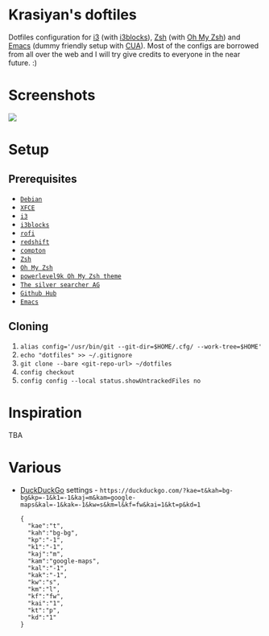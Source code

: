 # Krasiyan's doftiles

Dotfiles configuration for [i3](https://github.com/i3/i3) (with [i3blocks](https://github.com/vivien/i3blocks)), [Zsh](http://www.zsh.org/) (with [Oh My Zsh](https://github.com/robbyrussell/oh-my-zsh)) and [Emacs](https://www.gnu.org/software/emacs/) (dummy friendly setup with [CUA](https://www.emacswiki.org/emacs/CuaMode)).
Most of the configs are borrowed from all over the web and I will try give credits to everyone in the near future. :)

# Screenshots

![](http://i.imgur.com/LFm0sFz.png)

# Setup

## Prerequisites

- [`Debian`](https://www.debian.org/)
- [`XFCE`](http://www.xfce.org/)
- [`i3`](https://github.com/i3/i3)
- [`i3blocks`](https://github.com/vivien/i3blocks)
- [`rofi`](https://github.com/DaveDavenport/rofi)
- [`redshift`](https://github.com/jonls/redshift)
- [`compton`](https://github.com/chjj/compton)
- [`Zsh`](http://www.zsh.org/)
- [`Oh My Zsh`](https://github.com/robbyrussell/oh-my-zsh)
- [`powerlevel9k Oh My Zsh theme`](https://github.com/bhilburn/powerlevel9k)
- [`The silver searcher AG`](https://github.com/ggreer/the_silver_searcher)
- [`Github Hub`](https://hub.github.com/)
- [`Emacs`](https://www.gnu.org/software/emacs/)

## Cloning

1. `alias config='/usr/bin/git --git-dir=$HOME/.cfg/ --work-tree=$HOME'`
2. `echo "dotfiles" >> ~/.gitignore`
3. `git clone --bare <git-repo-url> ~/dotfiles`
4. `config checkout`
5. `config config --local status.showUntrackedFiles no`

# Inspiration

TBA

# Various

- [DuckDuckGo](http://duckduckgo.com) settings - `https://duckduckgo.com/?kae=t&kah=bg-bg&kp=-1&k1=-1&kaj=m&kam=google-maps&kal=-1&kak=-1&kw=s&km=l&kf=fw&kai=1&kt=p&kd=1`

  ```
  {
    "kae":"t",
    "kah":"bg-bg",
    "kp":"-1",
    "k1":"-1",
    "kaj":"m",
    "kam":"google-maps",
    "kal":"-1",
    "kak":"-1",
    "kw":"s",
    "km":"l",
    "kf":"fw",
    "kai":"1",
    "kt":"p",
    "kd":"1"
  }
  ```
